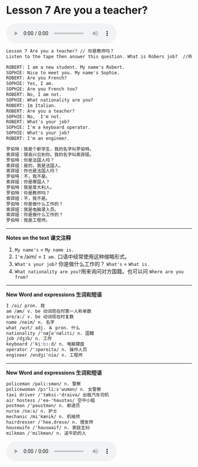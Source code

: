 # Lesson 7 Are you a teacher?

<audio id="audio" controls="" loop="loop">
    <source id="mp3" src="https://online1.tingclass.net/lesson/shi0529/0000/16/7.mp3">
</audio>

```markdown
Lesson 7 Are you a teacher? // 你是教师吗？
Listen to the tape then answer this question. What is Robers job?  //听录音，然后回答问题。 罗伯特是做什么工作的？

ROBERT: I am a new student. My name's Robert.
SOPHIE: Nice to meet you. My name's Sophie.
ROBERT: Are you French?
SOPHIE: Yes, I am.
SOPHIE: Are you French too?
ROBERT: No, I am not.
SOPHIE: What nationality are you?
ROBERT: Im Italian.
ROBERT: Are you a teacher?
SOPHIE: No,  I'm not.   
ROBERT: What's your job?
SOPHIE: I'm a keyboard operator.
SOPHIE: What's your job?
ROBERT: I'm an engineer.

罗伯特：我是个新学生，我的名字叫罗伯特。
索菲娅：很高兴见到你。我的名字叫索菲娅。
罗伯特：你是法国人吗？
索菲娅：是的，我是法国人。
索菲娅：你也是法国人吗？
罗伯特：不，我不是。
索菲娅：你是哪国人？
罗伯特：我是意大利人。
罗伯特：你是教师吗？
索菲娅：不，我不是。
罗伯特：你是做什么工作的？
索菲娅：我是电脑录入员。
索菲娅：你是做什么工作的？
罗伯特：我是工程师。
```
--------
**Notes on the text 课文注释**
1. `My name's` = `My name is.`
2. `I'm` /aim/ = `I am.` 口语中经常使用这种缩略形式。
3. `What's your job?` 你是做什么工作的？ `What's` = `What is.`
4. `What nationality are you?`用来询问对方国籍。也可以问 `Where are you from?`

----------
**New Word and expressions 生词和短语**
```markdown
I /ai/ pron. 我	
am /æm/ v. be 动词现在时第一人称单数	
are/a:/ v. be 动词现在时复数	
name /neim/ n. 名字	
what /wɔt/ adj. ＆ pron. 什么	
nationality /'næʃə'næliti/ n. 国籍
job /dʒɔb/ n. 工作
keyboard /'ki:bɔ:d/ n. 电脑键盘
operator /'ɔpəreitə/ n. 操作人员
engineer /endʒi'niə/ n. 工程师
```

----------
**New Word and expressions 生词和短语**
```markdown
policeman /pəli:smən/ n. 警察	
policewoman /pɔ'li:s'wumən/ n. 女警察	
taxi driver /'tæksi-'draivə/ 出租汽车司机	
air hostess /'eə-'həustəs/ 空中小姐	
postman /'pəustmən/ n. 邮递员	
nurse /nə:s/ n. 护士
mechanic /mi'kænik/ n. 机械师
hairdresser /'heə,dresə/ n. 理发师
housewife /'hauswaif/ n. 家庭主妇
milkman /'milkmən/ n. 送牛奶的人
```

​<audio id="audio" controls="" loop="loop">
    <source id="mp3" src="https://i.xiao84.com/en-nce/1mp3-en/lesson8.mp3">
</audio>
